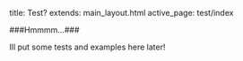 title: Test?
extends: main_layout.html
active_page: test/index

###Hmmmm...###

Ill put some tests and examples here later!
